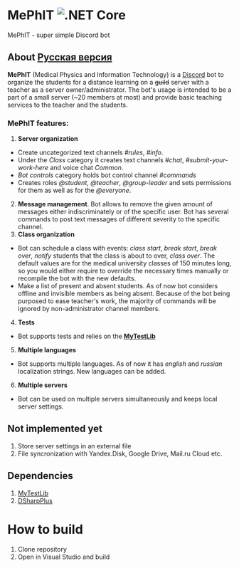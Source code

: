 # MePhIT ![.NET Core](https://github.com/s4rduk4r/MePhit/workflows/.NET%20Core/badge.svg?branch=master&event=push)
MePhIT - super simple Discord bot
## About [Русская версия](./README-RU.md)
**MePhIT** (Medical Physics and Information Technology) is a [Discord](https://discordapp.com) bot to organize the students for a distance learning on a ~~guild~~ server with a teacher as a server owner/administrator. The bot's usage is intended to be a part of a small server (~20 members at most) and provide basic teaching services to the teacher and the students.

### MePhIT features:
1. **Server organization**
- Create uncategorized text channels *#rules*, *#info*. 
- Under the *Class* category it creates text channels *#chat*, *#submit-your-work-here* and voice chat *Common*.
- *Bot controls* category holds bot control channel *#commands*
- Creates roles *@student*, *@teacher*, *@group-leader* and sets permissions for them as well as for the *@everyone*.
2. **Message management**. Bot allows to remove the given amount of messages either indiscriminately or of the specific user.
Bot has several commands to post text messages of different severity to the specific channel.
3. **Class organization**
- Bot can schedule a class with events: *class start*, *break start*, *break over*, *notify* students that the class is about to over, *class over*. The default values are for the medical university classes of 150 minutes long, so you would either require to override the necessary times manually or recompile the bot with the new defaults.
- Make a list of present and absent students. As of now bot considers offline and invisible members as being absent.
Because of the bot being purposed to ease teacher's work, the majority of commands will be ignored by non-administrator channel members.
4. **Tests**
- Bot supports tests and relies on the [**MyTestLib**](https://github.com/s4rduk4r/MyTestLib)
5. **Multiple languages**
- Bot supports multiple languages. As of now it has *english* and *russian* localization strings. New languages can be added.
6. **Multiple servers**
- Bot can be used on multiple servers simultaneously and keeps local server settings.

## Not implemented yet
1. Store server settings in an external file
2. File syncronization with Yandex.Disk, Google Drive, Mail.ru Cloud etc.

## Dependencies
1. [MyTestLib](https://github.com/s4rduk4r/MyTestLib)
2. [DSharpPlus](https://github.com/DSharpPlus/DSharpPlus)

# How to build
1. Clone repository
2. Open in Visual Studio and build
